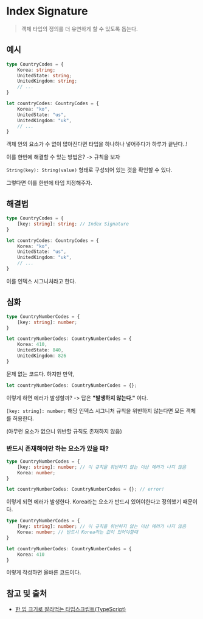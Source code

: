 # Index Signature

> 객체 타입의 정의를 더 유연하게 할 수 있도록 돕는다.

## 예시

```typescript
type CountryCodes = {
    Korea: string;
    UnitedState: string;
    UnitedKingdom: string;
    // ...
}

let countryCodes: CountryCodes = {
    Korea: "ko",
    UnitedState: "us",
    UnitedKingdom: "uk",
    // ...
}
```

객체 안의 요소가 수 없이 많아진다면 타입을 하나하나 넣어주다가 하루가 끝난다..!

이를 한번에 해결할 수 있는 방법은? -> 규칙을 보자

`String(key): String(value)` 형태로 구성되어 있는 것을 확인할 수 있다.

그렇다면 이를 한번에 타입 지정해주자.

## 해결법

```typescript
type CountryCodes = {
    [key: string]: string; // Index Signature
}

let countryCodes: CountryCodes = {
    Korea: "ko",
    UnitedState: "us",
    UnitedKingdom: "uk",
    // ...
}
```

이를 인덱스 시그니처라고 한다.

## 심화

```typescript
type CountryNumberCodes = {
    [key: string]: number;
}

let countryNumberCodes: CountryNumberCodes = {
    Korea: 410,
    UnitedState: 840,
    UnitedKingdom: 826
}
```

문제 없는 코드다. 하지만 만약,

```typescript
let countryNumberCodes: CountryNumberCodes = {};
```

이렇게 하면 에러가 발생할까? -> 답은 **"발생하지 않는다."** 이다.

`[key: string]: number;` 해당 인덱스 시그니처 규칙을 위반하지 않는다면 모든 객체를 허용한다.

(아무런 요소가 없으니 위반할 규칙도 존재하지 않음)

### 반드시 존재해야만 하는 요소가 있을 때?

```typescript
type CountryNumberCodes = {
    [key: string]: number; // 이 규칙을 위반하지 않는 이상 에러가 나지 않음
    Korea: number;
}

let countryNumberCodes: CountryNumberCodes = {}; // error!
```

이렇게 되면 에러가 발생한다. Korea라는 요소가 반드시 있어야한다고 정의했기 때문이다.

```typescript
type CountryNumberCodes = {
    [key: string]: number; // 이 규칙을 위반하지 않는 이상 에러가 나지 않음
    Korea: number; // 반드시 Korea라는 값이 있어야할때
}

let countryNumberCodes: CountryNumberCodes = {
    Korea: 410
}
```

이렇게 작성하면 올바른 코드이다.

## 참고 및 출처

- [한 입 크기로 잘라먹는 타입스크립트(TypeScript)](https://www.inflearn.com/course/%ED%95%9C%EC%9E%85-%ED%81%AC%EA%B8%B0-%ED%83%80%EC%9E%85%EC%8A%A4%ED%81%AC%EB%A6%BD%ED%8A%B8?srsltid=AfmBOoqKyeukk5UXUwfKCAc4kjJVMZ6l_1muf8wV2_i14aiBihNU4Kbs)
